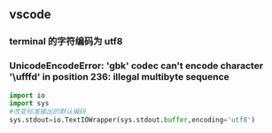 ## vscode

### terminal 的字符编码为 utf8

### UnicodeEncodeError: 'gbk' codec can't encode character '\ufffd' in position 236: illegal multibyte sequence

```python
import io
import sys
#改变标准输出的默认编码
sys.stdout=io.TextIOWrapper(sys.stdout.buffer,encoding='utf8')
```

